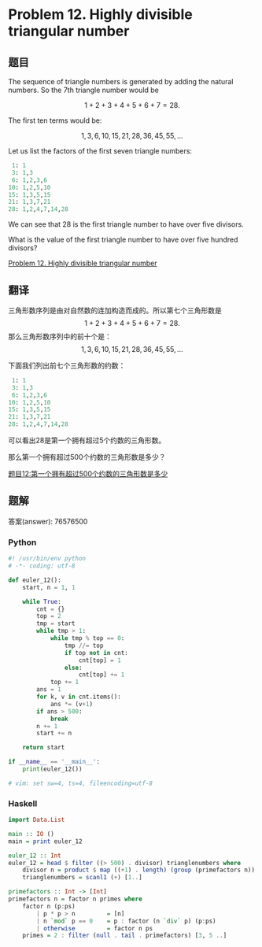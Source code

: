 Problem 12. Highly divisible triangular number
==================================

## 题目

The sequence of triangle numbers is generated by adding the natural numbers. So the 7th triangle number would be

$$1 + 2 + 3 + 4 + 5 + 6 + 7 = 28.$$

The first ten terms would be:

$$1, 3, 6, 10, 15, 21, 28, 36, 45, 55, \dots$$

Let us list the factors of the first seven triangle numbers:

~~~python
 1: 1
 3: 1,3
 6: 1,2,3,6
10: 1,2,5,10
15: 1,3,5,15
21: 1,3,7,21
28: 1,2,4,7,14,28
~~~

We can see that 28 is the first triangle number to have over five divisors.

What is the value of the first triangle number to have over five hundred divisors?

[Problem 12. Highly divisible triangular number](https://projecteuler.net/problem=12 "Problem 12")

## 翻译
三角形数序列是由对自然数的连加构造而成的。所以第七个三角形数是 $$1 + 2 + 3 + 4 + 5 + 6 + 7 = 28.$$
那么三角形数序列中的前十个是：$$1, 3, 6, 10, 15, 21, 28, 36, 45, 55, \dots$$

下面我们列出前七个三角形数的约数：

~~~python
 1: 1
 3: 1,3
 6: 1,2,3,6
10: 1,2,5,10
15: 1,3,5,15
21: 1,3,7,21
28: 1,2,4,7,14,28
~~~

可以看出28是第一个拥有超过5个约数的三角形数。

那么第一个拥有超过500个约数的三角形数是多少？

[题目12:第一个拥有超过500个约数的三角形数是多少](http://pe.spiritzhang.com/index.php/2011-05-11-09-44-54/13-12500 "题目12")

## 题解

答案(answer): 76576500

### Python

~~~python
#! /usr/bin/env python
# -*- coding: utf-8

def euler_12():
    start, n = 1, 1

    while True:
        cnt = {}
        top = 2
        tmp = start
        while tmp > 1:
            while tmp % top == 0:
                tmp //= top
                if top not in cnt:
                    cnt[top] = 1
                else:
                    cnt[top] += 1
            top += 1
        ans = 1
        for k, v in cnt.items():
            ans *= (v+1)
        if ans > 500:
            break
        n += 1
        start += n

    return start

if __name__ == '__main__':
    print(euler_12())

# vim: set sw=4, ts=4, fileencoding=utf-8
~~~

### Haskell

~~~haskell
import Data.List

main :: IO ()
main = print euler_12

euler_12 :: Int
euler_12 = head $ filter ((> 500) . divisor) trianglenumbers where
    divisor n = product $ map ((+1) . length) (group (primefactors n))
    trianglenumbers = scanl1 (+) [1..]

primefactors :: Int -> [Int]
primefactors n = factor n primes where
    factor n (p:ps)
        | p * p > n         = [n]
        | n `mod` p == 0    = p : factor (n `div` p) (p:ps)
        | otherwise         = factor n ps
    primes = 2 : filter (null . tail . primefactors) [3, 5 ..]
~~~
